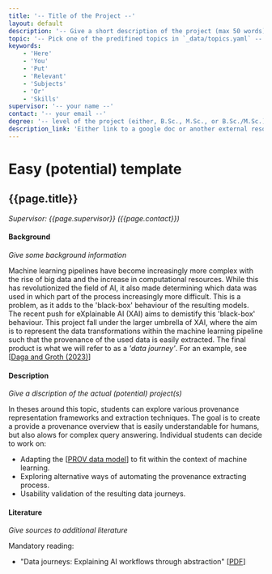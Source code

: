 ```yaml
---
title: '-- Title of the Project --'
layout: default
description: '-- Give a short description of the project (max 50 words) --'
topic: '-- Pick one of the predifined topics in `_data/topics.yaml` --' 
keywords: 
    - 'Here'
    - 'You'
    - 'Put'
    - 'Relevant'
    - 'Subjects'
    - 'Or'
    - 'Skills'
supervisor: '-- your name --'
contact: '-- your email --'
degree: '-- level of the project (either, B.Sc., M.Sc., or B.Sc./M.Sc.). Please pick only 1 --'
description_link: 'Either link to a google doc or another external resource, or use this document by putting down "/theses_dir/[file_name]" where the [file_name] EXCLUDES the filename extension (i.e. use "/theses_dir/RR_prov" if the file itself is called "RR_prov.md"). Do NOT leave it empty'
---
```



# Easy (potential) template
<!-- The informtation below doesn´t need to be adjusted. It is automatically pulled from the frontmatter-->
## {{page.title}} 
*Supervisor: {{page.supervisor}} ({{page.contact}})*

#### Background
*Give some background information*

Machine learning pipelines have become increasingly more complex with the rise of big data and the increase in computational resources. While this has revolutionized the field of AI, it also made determining which data was used in which part of the process increasingly more difficult. This is a problem, as it adds to the 'black-box' behaviour of the resulting models. The recent push for eXplainable AI (XAI) aims to demistify this 'black-box' behaviour. This project fall under the larger umbrella of XAI, where the aim is to represent the data transformations within the machine learning pipeline such that the provenance of the used data is easily extracted. The final product is what we will refer to as a _'data journey'_. For an example, see [<a href='https://content.iospress.com/articles/semantic-web/sw233407'>Daga and Groth (2023)</a>]

#### Description
*Give a discription of the actual (potential) project(s)*

In theses around this topic, students can explore various provenance representation frameworks and extraction techniques. The goal is to create a provide a provenance overview that is easily understandable for humans, but also alows for complex query answering. Individual students can decide to work on:
- Adapting the [<a href="https://www.w3.org/TR/2013/NOTE-prov-overview-20130430/">PROV data model</a>] to fit within the context of machine learning.
- Exploring alternative ways of automating the provenance extracting process.
- Usability validation of the resulting data journeys.

#### Literature
*Give sources to additional literature*

Mandatory reading:
- "Data journeys: Explaining AI workflows through abstraction" [<a href="https://content.iospress.com/articles/semantic-web/sw233407">PDF</a>]

